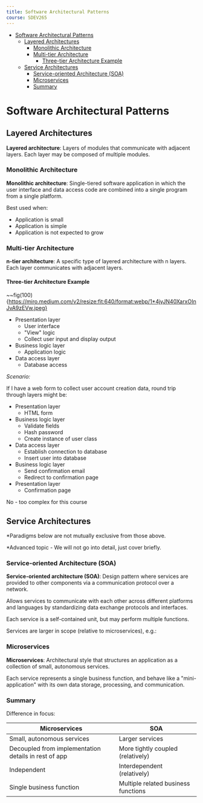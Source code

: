 ```yaml
---
title: Software Architectural Patterns
course: SDEV265
---
```


- [Software Architectural Patterns](#software-architectural-patterns)
  - [Layered Architectures](#layered-architectures)
    - [Monolithic Architecture](#monolithic-architecture)
    - [Multi-tier Architecture](#multi-tier-architecture)
      - [Three-tier Architecture Example](#three-tier-architecture-example)
  - [Service Architectures](#service-architectures)
    - [Service-oriented Architecture (SOA)](#service-oriented-architecture-soa)
    - [Microservices](#microservices)
    - [Summary](#summary)

# Software Architectural Patterns

## Layered Architectures

**Layered architecture**: Layers of modules that communicate with adjacent layers. Each layer may be composed of multiple modules.

### Monolithic Architecture

**Monolithic architecture**: Single-tiered software application in which the user interface and data access code are combined into a single program from a single platform.

Best used when:

- Application is small
- Application is simple
- Application is not expected to grow

### Multi-tier Architecture

**n-tier architecture**: A specific type of layered architecture with n layers. Each layer communicates with adjacent layers.

#### Three-tier Architecture Example

~~fig(100){https://miro.medium.com/v2/resize:fit:640/format:webp/1*4jyJN40XarxOInJvA9zEVw.jpeg}

- Presentation layer
  - User interface
  - "View" logic
  - Collect user input and display output
- Business logic layer
  - Application logic
- Data access layer
  - Database access

_Scenario:_

If I have a web form to collect user account creation data, round trip through layers might be:

- Presentation layer
  - HTML form
- Business logic layer
  - Validate fields
  - Hash password
  - Create instance of user class
- Data access layer
  - Establish connection to database
  - Insert user into database
- Business logic layer
  - Send confirmation email
  - Redirect to confirmation page
- Presentation layer
  - Confirmation page

No - too complex for this course

## Service Architectures

\*Paradigms below are not mutually exclusive from those above.

\*Advanced topic - We will not go into detail, just cover briefly.

### Service-oriented Architecture (SOA)

**Service-oriented architecture (SOA)**: Design pattern where services are provided to other components via a communication protocol over a network.

Allows services to communicate with each other across different platforms and languages by standardizing data exchange protocols and interfaces.

Each service is a self-contained unit, but may perform multiple functions.

Services are larger in scope (relative to microservices), e.g.:

### Microservices

**Microservices**: Architectural style that structures an application as a collection of small, autonomous services.

Each service represents a single business function, and behave like a "mini-application" with its own data storage, processing, and communication.

### Summary

Difference in focus:

| Microservices                                        | SOA                                 |
| ---------------------------------------------------- | ----------------------------------- |
| Small, autonomous services                           | Larger services                     |
| Decoupled from implementation details in rest of app | More tightly coupled (relatively)   |
| Independent                                          | Interdependent (relatively)         |
| Single business function                             | Multiple related business functions |
